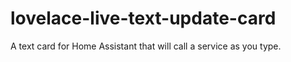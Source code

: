 # lovelace-live-text-update-card
A text card for Home Assistant that will call a service as you type.
